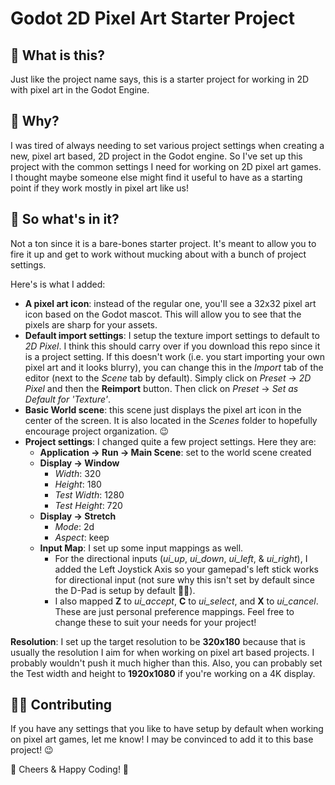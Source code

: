 # Godot 2D Pixel Art Starter Project

## 🤨 What is this?

Just like the project name says, this is a starter project for working in 2D with pixel art in the Godot Engine.

## 🤔 Why?

I was tired of always needing to set various project settings when creating a new, pixel art based, 2D project in the Godot engine. So I've set up this project with the common settings I need for working on 2D pixel art games. I thought maybe someone else might find it useful to have as a starting point if they work mostly in pixel art like us!

## 🎁 So what's in it?

Not a ton since it is a bare-bones starter project. It's meant to allow you to fire it up and get to work without mucking about with a bunch of project settings.

Here's is what I added:

- **A pixel art icon**: instead of the regular one, you'll see a 32x32 pixel art icon based on the Godot mascot. This will allow you to see that the pixels are sharp for your assets.
- **Default import settings**: I setup the texture import settings to default to *2D Pixel*. I think this should carry over if you download this repo since it is a project setting. If this doesn't work (i.e. you start importing your own pixel art and it looks blurry), you can change this in the *Import* tab of the editor (next to the *Scene* tab by default). Simply click on *Preset* -> *2D Pixel* and then the **Reimport** button. Then click on *Preset* -> *Set as Default for 'Texture'*.
- **Basic World scene**: this scene just displays the pixel art icon in the center of the screen. It is also located in the *Scenes* folder to hopefully encourage project organization. 😉
- **Project settings**: I changed quite a few project settings. Here they are:
  - **Application -> Run -> Main Scene**: set to the world scene created
  - **Display -> Window**
    - *Width*: 320
    - *Height*: 180
    - *Test Width*: 1280
    - *Test Height*: 720
  - **Display -> Stretch**
    - *Mode*: 2d
    - *Aspect*: keep
  - **Input Map**: I set up some input mappings as well.
    - For the directional inputs (*ui_up*, *ui_down*, *ui_left*, & *ui_right*), I added the Left Joystick Axis so your gamepad's left stick works for directional input (not sure why this isn't set by default since the D-Pad is setup by default 🤷‍♀️).
    - I also mapped **Z** to *ui_accept*, **C** to *ui_select*, and **X** to *ui_cancel*. These are just personal preference mappings. Feel free to change these to suit your needs for your project!

**Resolution**: I set up the target resolution to be **320x180** because that is usually the resolution I aim for when working on pixel art based projects. I probably wouldn't push it much higher than this. Also, you can probably set the Test width and height to **1920x1080** if you're working on a 4K display.

## 👩‍💻 Contributing

If you have any settings that you like to have setup by default when working on pixel art games, let me know! I may be convinced to add it to this base project! 😉


🍻 Cheers & Happy Coding! 💖
